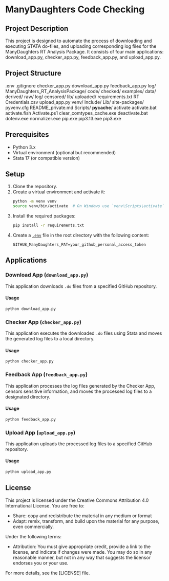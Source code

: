 # ManyDaughters Code Checking

## Project Description
This project is designed to automate the process of downloading and executing STATA do-files, and uploading corresponding log files for the ManyDaughters RT Analysis Package. It consists of four main applications: download_app.py, checker_app.py, feedback_app.py, and upload_app.py.

## Project Structure
.env
.gitignore
checker_app.py
download_app.py
feedback_app.py
log/
ManyDaughters_RT_AnalysisPackage/
    code/
        checked/
        examples/
    data/
        derived/
        raw/
    log/
        censored/
        lib/
        uploaded/
requirements.txt
RT Credentials.csv
upload_app.py
venv/
    Include/
    Lib/
        site-packages/
    pyvenv.cfg
    README_private.md
    Scripts/
        __pycache__/
        activate
        activate.bat
        activate.fish
        Activate.ps1
        clear_comtypes_cache.exe
        deactivate.bat
        dotenv.exe
        normalizer.exe
        pip.exe
        pip3.13.exe
        pip3.exe

## Prerequisites

- Python 3.x
- Virtual environment (optional but recommended)
- Stata 17 (or compatible version)

## Setup

1. Clone the repository.
2. Create a virtual environment and activate it:
    ```sh
    python -m venv venv
    source venv/bin/activate  # On Windows use `venv\Scripts\activate`
    ```
3. Install the required packages:
    ```sh
    pip install -r requirements.txt
    ```
4. Create a [`.env`](.env ) file in the root directory with the following content:
    ```
    GITHUB_ManyDaughters_PAT=your_github_personal_access_token
    ```

## Applications

### Download App (`download_app.py`)

This application downloads `.do` files from a specified GitHub repository.

#### Usage

```sh
python download_app.py
```

### Checker App (`checker_app.py`)

This application executes the downloaded `.do` files using Stata and moves the generated log files to a local directory.

#### Usage

```sh
python checker_app.py
```

### Feedback App (`feedback_app.py`)

This application processes the log files generated by the Checker App, censors sensitive information, and moves the processed log files to a designated directory.

#### Usage

```sh
python feedback_app.py
```

### Upload App (`upload_app.py`)

This application uploads the processed log files to a specified GitHub repository.

#### Usage

```sh
python upload_app.py
```

## License

This project is licensed under the Creative Commons Attribution 4.0 International License. You are free to:

- Share: copy and redistribute the material in any medium or format
- Adapt: remix, transform, and build upon the material for any purpose, even commercially.

Under the following terms:

- Attribution: You must give appropriate credit, provide a link to the license, and indicate if changes were made. You may do so in any reasonable manner, but not in any way that suggests the licensor endorses you or your use.

For more details, see the [LICENSE] file.
